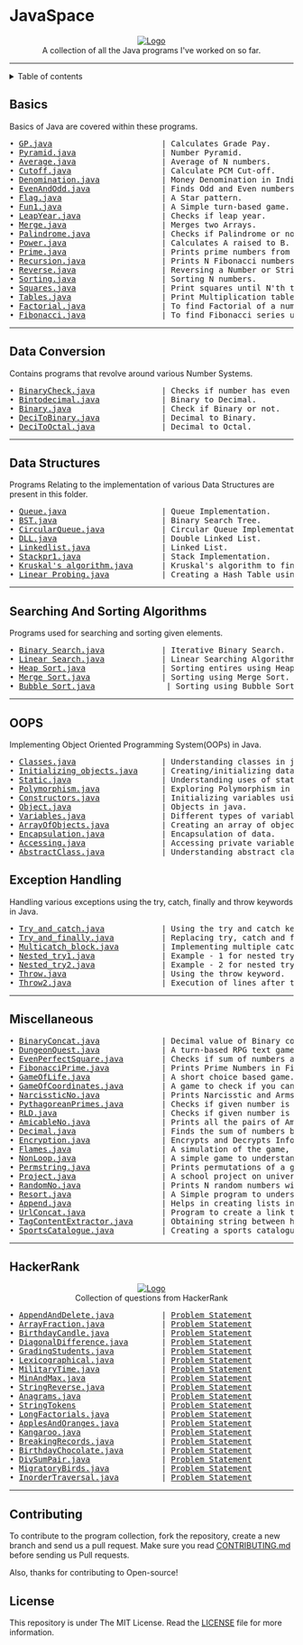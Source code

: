 # JavaSpace

<p align="center">
    <a href="https://github.com/SVijayB/JavaSpace"><img src="assets/Java_logo_icon.png" alt="Logo" border="0"></a>
    <br>A collection of all the Java programs I've worked on so far.
</p>


---

<details>	

<summary>Table of contents</summary>

## Table of Contents
- [Basics](#Basics)
- [Data Conversion](#Data-Conversion)
- [Data Structures](#Data-Structures)
- [Searching And Sorting Algorithms](#Searching-And-Sorting-Algorithms)
- [OOPS](#OOPS)
- [Exception Handling](#Exception-Handling)
- [Miscellaneous](#Miscellaneous)
- [HackerRank](#HackerRank)
- [Contributing](#Contributing)
- [License](#License)

</details>

## Basics
Basics of Java are covered within these programs.
<pre>
• <a href="https://github.com/SVijayB/JavaSpace/blob/master/Basics/GP.java">GP.java</a>                       | Calculates Grade Pay.
• <a href="https://github.com/SVijayB/JavaSpace/blob/master/Basics/Pyramid.java">Pyramid.java</a>                  | Number Pyramid.
• <a href="https://github.com/SVijayB/JavaSpace/blob/master/Basics/average.java">Average.java</a>                  | Average of N numbers.
• <a href="https://github.com/SVijayB/JavaSpace/blob/master/Basics/cutoff.java">Cutoff.java</a>                   | Calculate PCM Cut-off.
• <a href="https://github.com/SVijayB/JavaSpace/blob/master/Basics/denomination.java">Denomination.java</a>             | Money Denomination in India.
• <a href="https://github.com/SVijayB/JavaSpace/blob/master/Basics/evenandodd.java">EvenAndOdd.java</a>               | Finds Odd and Even numbers from given numbers.
• <a href="https://github.com/SVijayB/JavaSpace/blob/master/Basics/flag.java">Flag.java</a>                     | A Star pattern.
• <a href="https://github.com/SVijayB/JavaSpace/blob/master/Basics/fun1.java">Fun1.java</a>                     | A Simple turn-based game.
• <a href="https://github.com/SVijayB/JavaSpace/blob/master/Basics/leapyear.java">LeapYear.java</a>                 | Checks if leap year.
• <a href="https://github.com/SVijayB/JavaSpace/blob/master/Basics/merge.java">Merge.java</a>                    | Merges two Arrays.
• <a href="https://github.com/SVijayB/JavaSpace/blob/master/Basics/palindrome.java">Palindrome.java</a>               | Checks if Palindrome or not.
• <a href="https://github.com/SVijayB/JavaSpace/blob/master/Basics/power.java">Power.java</a>                    | Calculates A raised to B.
• <a href="https://github.com/SVijayB/JavaSpace/blob/master/Basics/prime.java">Prime.java</a>                    | Prints prime numbers from 0-100.
• <a href="https://github.com/SVijayB/JavaSpace/blob/master/Basics/recursion.java">Recursion.java</a>                | Prints N Fibonacci numbers.
• <a href="https://github.com/SVijayB/JavaSpace/blob/master/Basics/reverse.java">Reverse.java</a>                  | Reversing a Number or String.
• <a href="https://github.com/SVijayB/JavaSpace/blob/master/Basics/sorting.java">Sorting.java</a>                  | Sorting N numbers.
• <a href="https://github.com/SVijayB/JavaSpace/blob/master/Basics/squares.java">Squares.java</a>                  | Print squares until N'th turn.
• <a href="https://github.com/SVijayB/JavaSpace/blob/master/Basics/tables.java">Tables.java</a>                   | Print Multiplication table.
• <a href="https://github.com/SVijayB/JavaSpace/blob/master/Basics/factorail.java">Factorial.java</a>                | To find Factorial of a number
• <a href="https://github.com/SVijayB/JavaSpace/blob/master/Basics/Fibonacci.java">Fibonacci.java</a>                | To find Fibonacci series up to a given number.
</pre>

---

## Data Conversion
Contains programs that revolve around various Number Systems.
<pre>
• <a href="https://github.com/SVijayB/JavaSpace/blob/master/Data_Conversion/BinaryCheck.java">BinaryCheck.java</a>              | Checks if number has even number 1's in it's binary format or not.
• <a href="https://github.com/SVijayB/JavaSpace/blob/master/Data_Conversion/Bintodecimal.java">Bintodecimal.java</a>             | Binary to Decimal.
• <a href="https://github.com/SVijayB/JavaSpace/blob/master/Data_Conversion/binary.java">Binary.java</a>                   | Check if Binary or not.
• <a href="https://github.com/SVijayB/JavaSpace/blob/master/Data_Conversion/decitobinary.java">DeciToBinary.java</a>             | Decimal to Binary.
• <a href="https://github.com/SVijayB/JavaSpace/blob/master/Data_Conversion/decitooctal.java">DeciToOctal.java</a>              | Decimal to Octal.
</pre>

---

## Data Structures
Programs Relating to the implementation of various Data Structures are present in this folder.
<pre>
• <a href="https://github.com/SVijayB/JavaSpace/blob/master/Data_Structures/Queue.java">Queue.java</a>                    | Queue Implementation.
• <a href="https://github.com/SVijayB/JavaSpace/blob/master/Data_Structures/BST.java">BST.java</a>                      | Binary Search Tree.
• <a href="https://github.com/SVijayB/JavaSpace/blob/master/Data_Structures/circularqueue.java">CircularQueue.java</a>            | Circular Queue Implementation.
• <a href="https://github.com/SVijayB/JavaSpace/blob/master/Data_Structures/DLL.java">DLL.java</a>                      | Double Linked List.
• <a href="https://github.com/SVijayB/JavaSpace/blob/master/Data_Structures/linkedlist.java">Linkedlist.java</a>               | Linked List.
• <a href="https://github.com/SVijayB/JavaSpace/blob/master/Data_Structures/stackpr1.java">Stackpr1.java</a>                 | Stack Implementation.
• <a href="https://github.com/SVijayB/Java/blob/master/Data_Structures/Kruskal%E2%80%99s%20algorithm.java">Kruskal's algorithm.java</a>      | Kruskal's algorithm to find shortest path.
• <a href="https://github.com/SVijayB/Java/blob/master/Data_Structures/Linear%20Probing.java">Linear Probing.java</a>           | Creating a Hash Table using Linear Probing method.
</pre>

---

## Searching And Sorting Algorithms
Programs used for searching and sorting given elements.
<pre>
• <a href="https://github.com/SVijayB/Java/blob/master/Searching%20%26%20Sorting/Binary%20Search.java">Binary Search.java</a>            | Iterative Binary Search.
• <a href="https://github.com/SVijayB/Java/blob/master/Searching%20%26%20Sorting/Linear%20Search.java">Linear Search.java</a>            | Linear Searching Algorithm.
• <a href="https://github.com/SVijayB/Java/blob/master/Searching%20%26%20Sorting/Heap%20Sort.java">Heap Sort.java</a>                | Sorting entires using Heap Sort.
• <a href="https://github.com/SVijayB/Java/blob/master/Searching%20%26%20Sorting/Merge%20Sort.java">Merge Sort.java</a>               | Sorting using Merge Sort.
• <a href="https://github.com/SVijayB/JavaSpace/blob/master/Searching%20%26%20Sorting/BubbleSort.java">Bubble Sort.java</a>               | Sorting using Bubble Sort.
</pre>

---

## OOPS
Implementing Object Oriented Programming System(OOPs) in Java. 
<pre>
• <a href="https://github.com/SVijayB/JavaSpace/blob/master/OOPS/Classes.java">Classes.java</a>                  | Understanding classes in java.
• <a href="https://github.com/SVijayB/JavaSpace/blob/master/OOPS/Initializing_objects.java">Initializing_objects.java</a>     | Creating/initializing data using reference variables.
• <a href="https://github.com/SVijayB/JavaSpace/blob/master/OOPS/Static.java">Static.java</a>                   | Understanding uses of static variables.
• <a href="https://github.com/SVijayB/JavaSpace/blob/master/OOPS/Polymorphism.java">Polymorphism.java</a>             | Exploring Polymorphism in OOPS.
• <a href="https://github.com/SVijayB/JavaSpace/blob/master/OOPS/Constructors.java">Constructors.java</a>             | Initializing variables using constructors in Java.
• <a href="https://github.com/SVijayB/JavaSpace/blob/master/OOPS/Object.java">Object.java</a>                   | Objects in java.
• <a href="https://github.com/SVijayB/JavaSpace/blob/master/OOPS/Variables.java">Variables.java</a>                | Different types of variables in java.
• <a href="https://github.com/SVijayB/JavaSpace/blob/master/OOPS/ArrayOfObjects.java">ArrayOfObjects.java</a>           | Creating an array of objects.
• <a href="https://github.com/SVijayB/JavaSpace/blob/master/OOPS/Encapsulation/Encapsulation.java">Encapsulation.java</a>            | Encapsulation of data.
• <a href="https://github.com/SVijayB/JavaSpace/blob/master/OOPS/Encapsulation/Accessing.java">Accessing.java</a>                | Accessing private variables using public methods.
• <a href="https://github.com/SVijayB/JavaSpace/blob/master/OOPS/AbstractClass.java">AbstractClass.java</a>            | Understanding abstract classes.
</pre>

## Exception Handling
Handling various exceptions using the try, catch, finally and throw keywords in Java.
<pre>
• <a href="https://github.com/SVijayB/JavaSpace/blob/master/Exception_Handling/Try_and_catch.java">Try_and_catch.java</a>            | Using the try and catch keywords.
• <a href="https://github.com/SVijayB/JavaSpace/blob/master/Exception_Handling/Try_and_finally.java">Try_and_finally.java</a>          | Replacing try, catch and finally keywords.
• <a href="https://github.com/SVijayB/JavaSpace/blob/master/Exception_Handling/Multicatch_block.java">Multicatch_block.java</a>         | Implementing multiple catch blocks.
• <a href="https://github.com/SVijayB/JavaSpace/blob/master/Exception_Handling/Nested_try1.java">Nested_try1.java</a>              | Example - 1 for nested try blocks.
• <a href="https://github.com/SVijayB/JavaSpace/blob/master/Exception_Handling/Nested_try2.java">Nested_try2.java</a>              | Example - 2 for nested try blocks.
• <a href="https://github.com/SVijayB/JavaSpace/blob/master/Exception_Handling/Throw.java">Throw.java</a>                    | Using the throw keyword.
• <a href="https://github.com/SVijayB/JavaSpace/blob/master/Exception_Handling/Throw2.java">Throw2.java</a>                   | Execution of lines after the throw keyword.
</pre>

---

## Miscellaneous

<pre>
• <a href="https://github.com/SVijayB/JavaSpace/blob/master/Miscellaneous/Binaryconcat.java">BinaryConcat.java</a>             | Decimal value of Binary concatenation of given number.
• <a href="https://github.com/SVijayB/JavaSpace/blob/master/Miscellaneous/Dungeon%20quest.java">DungeonQuest.java</a>             | A turn-based RPG text game.
• <a href="https://github.com/SVijayB/JavaSpace/blob/master/Miscellaneous/EvenPerfectSquare.java">EvenPerfectSquare.java</a>        | Checks if sum of numbers at even position is perfect square or not.
• <a href="https://github.com/SVijayB/JavaSpace/blob/master/Miscellaneous/FibonacciPrime.java">FibonacciPrime.java</a>           | Prints Prime Numbers in Fibonacci Series.
• <a href="https://github.com/SVijayB/JavaSpace/blob/master/Miscellaneous/GameOfLife.java">GameOfLife.java</a>               | A short choice based game.
• <a href="https://github.com/SVijayB/JavaSpace/blob/master/Miscellaneous/Game_of_Coordinates.java">GameOfCoordinates.java</a>        | A game to check if you can move to a point based on preset rules.
• <a href="https://github.com/SVijayB/JavaSpace/blob/master/Miscellaneous/Narcissisticno.java">NarcissticNo.java</a>             | Prints Narcisstic and Armstrong Numbers.
• <a href="https://github.com/SVijayB/JavaSpace/blob/master/Miscellaneous/PythagoreanPrimes.java">PythagoreanPrimes.java</a>        | Checks if given number is a Pythagorean Prime or not.
• <a href="https://github.com/SVijayB/JavaSpace/blob/master/Miscellaneous/RLD.java">RLD.java</a>                      | Checks if given number is Reverse Length Divisible or not.
• <a href="https://github.com/SVijayB/JavaSpace/blob/master/Miscellaneous/amicable_no.java">AmicableNo.java</a>               | Prints all the pairs of Amicable Numbers until N.
• <a href="https://github.com/SVijayB/JavaSpace/blob/master/Miscellaneous/decimal.java">Decimal.java</a>                  | Finds the sum of numbers before and after decimal point.
• <a href="https://github.com/SVijayB/JavaSpace/blob/master/Miscellaneous/encryption.java">Encryption.java</a>               | Encrypts and Decrypts Information Provided.
• <a href="https://github.com/SVijayB/JavaSpace/blob/master/Miscellaneous/flames.java">Flames.java</a>                   | A simulation of the game, flames.
• <a href="https://github.com/SVijayB/JavaSpace/blob/master/Miscellaneous/nonloop.java">NonLoop.java</a>                  | A simple game to understand recursion.
• <a href="https://github.com/SVijayB/JavaSpace/blob/master/Miscellaneous/permstring.java">Permstring.java</a>               | Prints permutations of a given String.
• <a href="https://github.com/SVijayB/JavaSpace/blob/master/Miscellaneous/project.java">Project.java</a>                  | A school project on university counselling
• <a href="https://github.com/SVijayB/JavaSpace/blob/master/Miscellaneous/RandomNo.java">RandomNo.java</a>                 | Prints N random numbers within a given range
• <a href="https://github.com/SVijayB/JavaSpace/blob/master/Miscellaneous/resort.java">Resort.java</a>                   | A Simple program to understand concepts of OOP in Java.
• <a href="https://github.com/SVijayB/JavaSpace/blob/master/Miscellaneous/append.java">Append.java</a>                   | Helps in creating lists in python.
• <a href="https://github.com/SVijayB/JavaSpace/blob/master/Miscellaneous/UrlConcat.java">UrlConcat.java</a>                | Program to create a link tag for HTML and saving output to clipboard.
• <a href="https://github.com/SVijayB/JavaSpace/blob/master/Miscellaneous/TagContentExtractor.java">TagContentExtractor.java</a>      | Obtaining string between html tags.
• <a href="https://github.com/SVijayB/JavaSpace/blob/master/Miscellaneous/SportsCatalogue.java">SportsCatalogue.java</a>          | Creating a sports catalogue with OOPS.
</pre>

---

## HackerRank

<p align="center">
    <a href="https://www.hackerrank.com/SVijayB"><img src="assets/HackerRank Logo.PNG" alt="Logo" border="0"></a>
    <br>Collection of questions from HackerRank
</p>
<pre>
• <a href="https://github.com/SVijayB/JavaSpace/blob/master/HackerRank/AppendAndDelete.java">AppendAndDelete.java</a>          | <a href="https://www.hackerrank.com/challenges/append-and-delete/problem">Problem Statement</a>
• <a href="https://github.com/SVijayB/JavaSpace/blob/master/HackerRank/ArrayFraction.java">ArrayFraction.java</a>            | <a href="https://www.hackerrank.com/challenges/plus-minus/problem">Problem Statement</a>
• <a href="https://github.com/SVijayB/JavaSpace/blob/master/HackerRank/BirthdayCandle.java">BirthdayCandle.java</a>           | <a href="https://www.hackerrank.com/challenges/birthday-cake-candles/problem">Problem Statement</a>
• <a href="https://github.com/SVijayB/JavaSpace/blob/master/HackerRank/DiagonalDifference.java">DiagonalDifference.java</a>       | <a href="https://www.hackerrank.com/challenges/diagonal-difference/problem">Problem Statement</a>
• <a href="https://github.com/SVijayB/JavaSpace/blob/master/HackerRank/GradingStudents.java">GradingStudents.java</a>          | <a href="https://www.hackerrank.com/challenges/grading/problem">Problem Statement</a>
• <a href="https://github.com/SVijayB/JavaSpace/blob/master/HackerRank/Lexicographical.java">Lexicographical.java</a>          | <a href="https://www.hackerrank.com/challenges/java-string-compare/problem">Problem Statement</a>
• <a href="https://github.com/SVijayB/JavaSpace/blob/master/HackerRank/MilitaryTime.java">MilitaryTime.java</a>             | <a href="https://www.hackerrank.com/challenges/time-conversion/problem">Problem Statement</a>
• <a href="https://github.com/SVijayB/JavaSpace/blob/master/HackerRank/MinAndMax.java">MinAndMax.java</a>                | <a href="https://www.hackerrank.com/challenges/mini-max-sum/problem">Problem Statement</a>
• <a href="https://github.com/SVijayB/JavaSpace/blob/master/HackerRank/StringReverse.java">StringReverse.java</a>            | <a href="https://www.hackerrank.com/challenges/java-string-reverse/problem">Problem Statement</a>
• <a href="https://github.com/SVijayB/JavaSpace/blob/master/HackerRank/Anagrams.java">Anagrams.java</a>                 | <a href="https://www.hackerrank.com/challenges/java-anagrams/problem">Problem Statement</a>
• <a href="https://github.com/SVijayB/JavaSpace/blob/master/HackerRank/StringTokens.java">StringTokens</a>                  | <a href="https://www.hackerrank.com/challenges/java-string-tokens/problem">Problem Statement</a>
• <a href="https://github.com/SVijayB/JavaSpace/blob/master/HackerRank/LongFactorials.java">LongFactorials.java</a>           | <a href="https://www.hackerrank.com/challenges/extra-long-factorials/problem">Problem Statement</a>
• <a href="https://github.com/SVijayB/JavaSpace/blob/master/HackerRank/ApplesAndOranges.java">ApplesAndOranges.java</a>         | <a href="https://www.hackerrank.com/challenges/apple-and-orange/problem">Problem Statement</a>
• <a href="https://github.com/SVijayB/JavaSpace/blob/master/HackerRank/Kangaroo.java">Kangaroo.java</a>                 | <a href="https://www.hackerrank.com/challenges/kangaroo/problem">Problem Statement</a>
• <a href="https://github.com/SVijayB/JavaSpace/blob/master/HackerRank/BreakingRecords.java">BreakingRecords.java</a>          | <a href="https://www.hackerrank.com/challenges/breaking-best-and-worst-records/problem">Problem Statement</a>
• <a href="https://github.com/SVijayB/JavaSpace/blob/master/HackerRank/BirthdayChocolate.java">BirthdayChocolate.java</a>        | <a href="https://www.hackerrank.com/challenges/the-birthday-bar/problem">Problem Statement</a>
• <a href="https://github.com/SVijayB/JavaSpace/blob/master/HackerRank/DivSumPair.java">DivSumPair.java</a>               | <a href="https://www.hackerrank.com/challenges/divisible-sum-pairs/problem">Problem Statement</a>
• <a href="https://github.com/SVijayB/JavaSpace/blob/master/HackerRank/MigratoryBirds.java">MigratoryBirds.java</a>           | <a href="https://www.hackerrank.com/challenges/migratory-birds/problem">Problem Statement</a>
• <a href="https://github.com/SVijayB/JavaSpace/blob/master/HackerRank/InorderTraversal.java">InorderTraversal.java</a>         | <a href="https://www.hackerrank.com/challenges/tree-inorder-traversal/problem">Problem Statement</a>
</pre>

---

## Contributing 

To contribute to the program collection, fork the repository, create a new branch and send us a pull request. Make sure you read [CONTRIBUTING.md](https://github.com/SVijayB/JavaSpace/blob/master/.github/CONTRIBUTING.md) before sending us Pull requests.

Also, thanks for contributing to Open-source!

## License

This repository is under The MIT License. Read the [LICENSE](https://github.com/SVijayB/JavaSpace/blob/master/LICENSE) file for more information.
